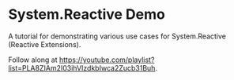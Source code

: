 # System.Reactive Demo

A tutorial for demonstrating various use cases for System.Reactive (Reactive Extensions).

Follow along at https://youtube.com/playlist?list=PLA8ZIAm2I03ihVIzdkbIwca2Zucb31Buh.
